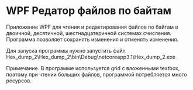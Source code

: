 # WPF Редатор файлов по байтам

Приложение  WPF для чтения и редактирования файлов по байтам в двоичной, десятичной, шестнадцатеричной системах счисления. Программа позволяет сохранять изменения и отменять изменения.  

Для запуска программы нужно запустить файл Hex_dump_2\Hex_dump_2\bin\Debug\netcoreapp3.1\Hex_dump_2.exe

Примечание. В программе используется grid с вложенными textbox, поэтому при чтении больших файлов, программой потребляется много ресурсов.
